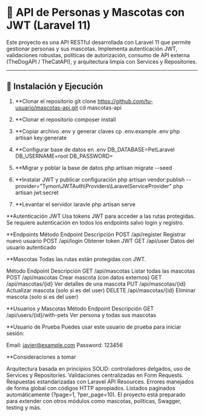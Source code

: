 # 🐶 API de Personas y Mascotas con JWT (Laravel 11)

Este proyecto es una API RESTful desarrollada con Laravel 11 que permite gestionar personas y sus mascotas. Implementa autenticación JWT, validaciones robustas, políticas de autorización, consumo de API externa (TheDogAPI / TheCatAPI), y arquitectura limpia con Services y Repositories.

---

## 🚀 Instalación y Ejecución

1. **Clonar el repositorio
git clone https://github.com/tu-usuario/mascotas-api.git
cd mascotas-api

2. **Clonar el repositorio
composer install

3. **Copiar archivo .env y generar claves
cp .env.example .env
php artisan key:generate

4. **Configurar base de datos en .env
DB_DATABASE=PetLaravel
DB_USERNAME=root
DB_PASSWORD=

5. **Migrar y poblar la base de datos
php artisan migrate --seed

6. **Instalar JWT y publicar configuración
php artisan vendor:publish --provider="Tymon\JWTAuth\Providers\LaravelServiceProvider"
php artisan jwt:secret

7. **Levantar el servidor laravle
php artisan serve

**Autenticación JWT
Usa tokens JWT para acceder a las rutas protegidas. Se requiere autenticación en todos los endpoints salvo login y registro.

**Endpoints
Método	Endpoint	Descripción
POST	/api/register	Registrar nuevo usuario
POST	/api/login	Obtener token JWT
GET	/api/user	Datos del usuario autenticado

**Mascotas
Todas las rutas están protegidas con JWT.

Método	Endpoint	Descripción
GET	/api/mascotas	Listar todas las mascotas
POST	/api/mascotas	Crear mascota (con datos externos)
GET	/api/mascotas/{id}	Ver detalles de una mascota
PUT	/api/mascotas/{id}	Actualizar mascota (solo si es del user)
DELETE	/api/mascotas/{id}	Eliminar mascota (solo si es del user)

**Usuarios y Mascotas
Método	Endpoint	Descripción
GET	/api/users/{id}/with-pets	Ver persona y todas sus mascotas

**Usuario de Prueba
Puedes usar este usuario de prueba para iniciar sesión:

Email: javier@example.com
Password: 123456

**Consideraciones a tomar

Arquitectura basada en principios SOLID: controladores delgados, uso de Services y Repositories.
Validaciones centralizadas en Form Requests.
Respuestas estandarizadas con Laravel API Resources.
Errores manejados de forma global con códigos HTTP apropiados.
Listados paginados automáticamente (?page=1, ?per_page=10).
El proyecto está preparado para extender con otros módulos como mascotas, políticas, Swagger, testing y más.
